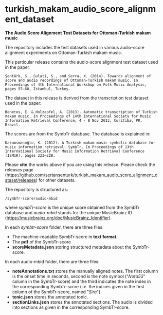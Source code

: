 turkish_makam_audio_score_alignment_dataset
================================================

__The Audio Score Alignment Test Datasets for Ottoman-Turkish makam music__

The repository includes the test datasets used in various audio-score alignment experiments on Ottoman-Turkish makam music. 

This particular release contains the audio-score alignment test dataset used in the paper:

    Şentürk, S., Gulati, S., and Serra, X. (2014). Towards alignment of score and audio recordings of Ottoman-Turkish makam music. In Proceedings of 4th International Workshop on Folk Music Analysis, pages 57–60, Istanbul, Turkey.

The dataset in this release is derived from the transcription test dataset used in the paper: 

    Benetos, E. & Holzapfel, A. (2013). Automatic transcription of Turkish makam music. In Proceedings of 14th International Society for Music Information Retrieval Conference, 4 - 8 Nov 2013, Curitiba, PR, Brazil.

The scores are from the SymbTr database. The database is explained in:

    Karaosmanoğlu, K. (2012). A Turkish makam music symbolic database for music information retrieval: SymbTr. In Proceedings of 13th International Society for Music Information Retrieval Conference (ISMIR), pages 223–228.

Please __cite__ the works above if you are using this release. Please check the releases page (https://github.com/sertansenturk/turkish_makam_audio_score_alignment_dataset/releases) for other datasets.

The repository is structured as:

	/symbTr-score/audio-mbid

where _symbTr-score_ is the unique score obtained from the SymbTr database and _audio-mbid_ stands for the unique MusicBrainz ID (https://musicbrainz.org/doc/MusicBrainz_Identifier). 

In each _symbtr-score_ folder, there are three files:

- The machine-readable SymbTr-score in __text format__.
- The __pdf__ of the SymbTr-score
- __scoreMetadata.json__ storing structured metadata about the SymbTr-score.

In each audio-mbid folder, there are three files:

- __noteAnnotations.txt__ stores the manually aligned notes. The first column is the onset time in seconds, second is the note symbol ("*Nota53*" column in the SymbTr-score) and the third indicates the note index in the corresponding SymbTr-score (i.e. the indices given in the first column of the SymbTr-score, named "*Sira*").
- __tonic.json__ stores the annotated tonic.
- __sectionLinks.json__ stores the annotated sections. The audio is divided into sections as given in the corresponding SymbTr-score.

